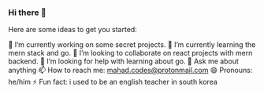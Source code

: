 ### Hi there 👋

<!--
**Elir-Mahad/Elir-Mahad** is a ✨ _special_ ✨ repository because its `README.md` (this file) appears on your GitHub profile.
-->

Here are some ideas to get you started:

 🔭  I’m currently working on some secret projects.
 🌱  I’m currently learning the mern stack and go.
 👯  I’m looking to collaborate on react projects with mern backend.
 🤔  I’m looking for help with learning about go.
 💬  Ask me about anything
 📫  How to reach me: mahad.codes@protonmail.com
 😄  Pronouns: he/him
 ⚡  Fun fact: i used to be an english teacher in south korea

